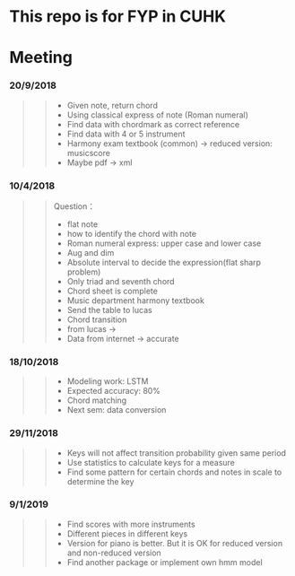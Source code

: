 # This repo is for FYP in CUHK

# Meeting
### 20/9/2018
>> - Given note, return chord
>> - Using classical express of note (Roman numeral)
>> - Find data with chordmark as correct reference
>> - Find data with 4 or 5 instrument
>> - Harmony exam textbook (common) -> reduced version: musicscore 
>> - Maybe pdf -> xml
### 10/4/2018
>> Question：
>> - flat note
>> - how to identify the chord with note
>> - Roman numeral express: upper case and lower case
>> - Aug and dim
>> - Absolute interval to decide the expression(flat sharp problem)
>> - Only triad and seventh chord
>> - Chord sheet is complete
>> - Music department harmony textbook
>> - Send the table to lucas
>> - Chord transition
>> - from lucas -> 
>> - Data from internet -> accurate
### 18/10/2018
>> - Modeling work: LSTM
>> - Expected accuracy: 80%
>> - Chord matching
>> - Next sem: data conversion
### 29/11/2018
>> - Keys will not affect transition probability given same period
>> - Use statistics to calculate keys for a measure
>> - Find some pattern for certain chords and notes in scale to determine the key
### 9/1/2019
>> - Find scores with more instruments
>> - Different pieces in different keys
>> - Version for piano is better. But it is OK for reduced version and non-reduced version
>> - Find another package or implement own hmm model

